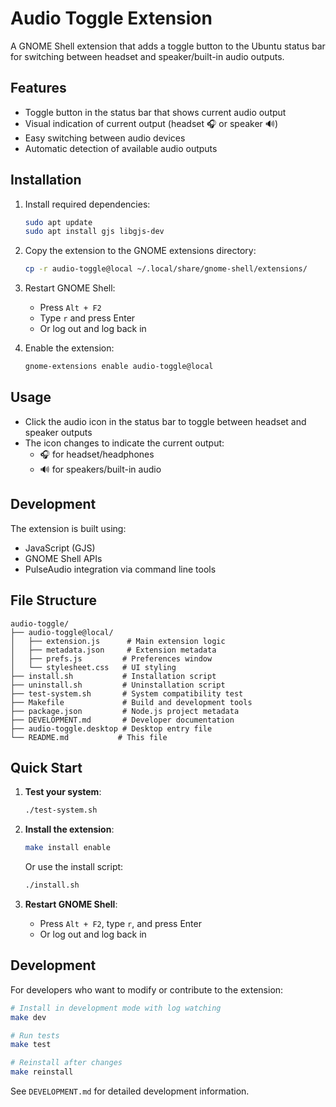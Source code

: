 # Audio Toggle Extension

A GNOME Shell extension that adds a toggle button to the Ubuntu status bar for switching between headset and speaker/built-in audio outputs.

## Features

- Toggle button in the status bar that shows current audio output
- Visual indication of current output (headset 🎧 or speaker 🔊)
- Easy switching between audio devices
- Automatic detection of available audio outputs

## Installation

1. Install required dependencies:
   ```bash
   sudo apt update
   sudo apt install gjs libgjs-dev
   ```

2. Copy the extension to the GNOME extensions directory:
   ```bash
   cp -r audio-toggle@local ~/.local/share/gnome-shell/extensions/
   ```

3. Restart GNOME Shell:
   - Press `Alt + F2`
   - Type `r` and press Enter
   - Or log out and log back in

4. Enable the extension:
   ```bash
   gnome-extensions enable audio-toggle@local
   ```

## Usage

- Click the audio icon in the status bar to toggle between headset and speaker outputs
- The icon changes to indicate the current output:
  - 🎧 for headset/headphones
  - 🔊 for speakers/built-in audio

## Development

The extension is built using:
- JavaScript (GJS)
- GNOME Shell APIs
- PulseAudio integration via command line tools

## File Structure

```
audio-toggle/
├── audio-toggle@local/
│   ├── extension.js      # Main extension logic
│   ├── metadata.json     # Extension metadata
│   ├── prefs.js         # Preferences window
│   └── stylesheet.css   # UI styling
├── install.sh           # Installation script
├── uninstall.sh         # Uninstallation script
├── test-system.sh       # System compatibility test
├── Makefile             # Build and development tools
├── package.json         # Node.js project metadata
├── DEVELOPMENT.md       # Developer documentation
├── audio-toggle.desktop # Desktop entry file
└── README.md           # This file
```

## Quick Start

1. **Test your system**:
   ```bash
   ./test-system.sh
   ```

2. **Install the extension**:
   ```bash
   make install enable
   ```
   Or use the install script:
   ```bash
   ./install.sh
   ```

3. **Restart GNOME Shell**:
   - Press `Alt + F2`, type `r`, and press Enter
   - Or log out and log back in

## Development

For developers who want to modify or contribute to the extension:

```bash
# Install in development mode with log watching
make dev

# Run tests
make test

# Reinstall after changes
make reinstall
```

See `DEVELOPMENT.md` for detailed development information.
